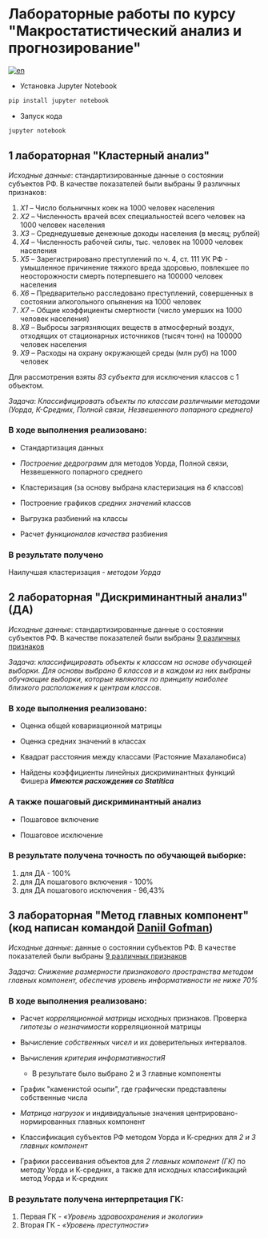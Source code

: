 # Лабораторные работы по курсу "Макростатистический анализ и прогнозирование"

[![en](https://img.shields.io/badge/lang-en-red.svg)](https://github.com/ForwardMoth/makrostat/blob/main/README.en.md)

- Установка Jupyter Notebook 

```python 
pip install jupyter notebook
```

- Запуск кода

```python 
jupyter notebook
```

## 1 лабораторная "Кластерный анализ"

*Исходные данные*: стандартизированные данные о состоянии субъектов РФ. В качестве показателей были выбраны 9 различных признаков:
<a name="исходные_признаки"></a>
1. *Х1* – Число больничных коек на 1000 человек населения 
2. *Х2* – Численность врачей всех специальностей всего человек на 1000 человек населения 
3. *Х3* – Среднедушевые денежные доходы населения (в месяц; рублей)
4. *Х4* – Численность рабочей силы, тыс. человек на 10000 человек населения 
5. *Х5* – Зарегистрировано преступлений по ч. 4, ст. 111 УК РФ - умышленное причинение тяжкого вреда здоровью, повлекшее по неосторожности смерть потерпевшего на 100000 человек населения
6. *Х6* – Предварительно расследовано преступлений, совершенных в состоянии алкогольного опьянения на 1000 человек
7. *Х7* – Общие коэффициенты смертности (число умерших на 1000 человек населения)
8. *Х8* – Выбросы загрязняющих веществ в атмосферный воздух, отходящих от стационарных источников (тысяч тонн) на 100000 человек населения
9. *Х9* – Расходы на охрану окружающей среды (млн руб) на 1000 человек

Для рассмотрения взяты *83 субъекта*  для исключения классов с 1 объектом. 

*Задача*: _Классифицировать объекты по классам различными методами (Уорда, К-Средних, Полной связи, Незвешенного попарного среднего)_

### В ходе выполнения реализовано: 

- Стандартизация данных

- *Построение дедрограмм* для методов Уорда, Полной связи, Незвешенного попарного среднего

- Кластеризация (за основу выбрана кластеризация на *6* классов)

- Построение графиков *средних значений* классов 

- Выгрузка разбиений на классы 

- Расчет *функционалов качества* разбиения

### В результате получено 

Наилучшая кластеризация - _методом Уорда_

## 2 лабораторная "Дискриминантный анализ" (ДА)

*Исходные данные*: стандартизированные данные о состоянии субъектов РФ. В качестве показателей были выбраны [9 различных признаков](#исходные_признаки)

*Задача*: _классифицировать объекты к классам на основе обучающей выборки. Для основы выбрано *6 классов* и в каждом из них выбраны обучающие выборки, которые являются по принципу наиболее близкого расположения к центрам классов._

### В ходе выполнения реализовано:  

- Оценка общей ковариационной матрицы

- Оценка средних значений в классах 

- Квадрат расстояния между классами (Растояние Махаланобиса)

- Найдены коэффициенты линейных дискриминантных функций Фишера ___Имеются расхождения со Statitica___

### А также пошаговый дискриминантный анализ 

- Пошаговое включение

- Пошаговое исключение

### В результате получена точность по обучающей выборке:

1. для ДА - 100% 
2. для ДА пошагового включения - 100% 
3. для ДА пошагового исключения - 96,43% 


## 3 лабораторная "Метод главных компонент" (код написан командой [Daniil Gofman](https://github.com/danielgof))

*Исходные данные*: данные о состоянии субъектов РФ. В качестве показателей были выбраны [9 различных признаков](#исходные_признаки)

*Задача*: _Снижение размерности признакового пространства методом главных компонент, обеспечив уровень информативности не ниже 70%_

### В ходе выполнения реализовано:  

- Расчет *корреляционной матрицы* исходных признаков. Проверка *гипотезы о незначимости* корреляционной матрицы

- Вычисление *собственных чисел* и их доверительных интервалов. 

- Вычисления *критерия информативностиЯ* 

    - В результате было выбрано 2 и 3 главные компоненты

- График "каменистой осыпи", где графически представлены собственные числа

- *Матрица нагрузок* и индивидуальные значения центрировано-нормированных главных компонент

- Классификация субъектов РФ методом Уорда и К-средних для *2 и 3 главных компонент* 

- Графики рассеивания объектов для *2 главных компонент (ГК)* по методу Уорда и К-средних, а также для исходных классификаций метод Уорда и К-средних

### В результате получена интерпретация ГК: 

1. Первая ГК - _«Уровень здравоохранения и экологии»_
2. Вторая ГК - _«Уровень преступности»_



